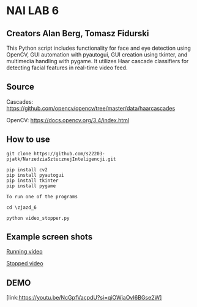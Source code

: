 # NAI LAB 6

## Creators Alan Berg, Tomasz Fidurski

This Python script includes functionality for face and eye detection using OpenCV,
GUI automation with pyautogui, GUI creation using tkinter, and multimedia handling with pygame.
It utilizes Haar cascade classifiers for detecting facial features in real-time video feed.

## Source

Cascades: https://github.com/opencv/opencv/tree/master/data/haarcascades

OpenCV: https://docs.opencv.org/3.4/index.html

## How to use

    git clone https://github.com/s22203-pjatk/NarzedziaSztucznejInteligencji.git

    pip install cv2
    pip install pyautogui
    pip install tkinter
    pip install pygame

    To run one of the programs

    cd \zjazd_6

    python video_stopper.py

## Example screen shots

[Running video](screenshots/status_running.png)

[Stopped video](screenshots/status_paused.png)

## DEMO

[link:https://youtu.be/NcGpfVacpdU?si=qiOWjaOvI6BGse2W]
